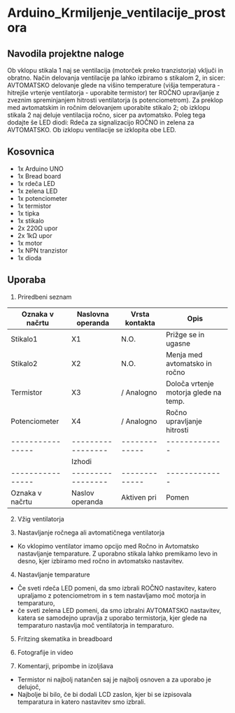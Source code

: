 # Arduino_Krmiljenje_ventilacije_prostora

## Navodila projektne naloge

Ob vklopu stikala 1 naj se ventilacija (motorček preko tranzistorja) vključi in obratno. Način delovanja ventilacije pa lahko izbiramo s stikalom 2, in sicer: AVTOMATSKO delovanje glede na višino temperature (višja temperatura - hitrejše vrtenje ventilatorja - uporabite termistor) ter ROČNO upravljanje z zveznim spreminjanjem hitrosti ventilatorja (s potenciometrom). Za preklop med avtomatskim in ročnim delovanjem uporabite stikalo 2; ob izklopu stikala 2 naj deluje ventilacija ročno, sicer pa avtomatsko. Poleg tega dodajte še LED diodi: Rdeča za signalizacijo ROČNO in zelena za AVTOMATSKO. Ob izklopu ventilacije se izklopita obe LED. 

## Kosovnica

 * 1x Arduino UNO
 * 1x Bread board
 * 1x rdeča LED
 * 1x zelena LED
 * 1x potenciometer
 * 1x termistor
 * 1x tipka
 * 1x stikalo
 * 2x 220Ω upor
 * 2x 1kΩ upor
 * 1x motor
 * 1x NPN tranzistor
 * 1x dioda
 

## Uporaba

1. Priredbeni seznam

| Oznaka v načrtu  | Naslovna operanda | Vrsta kontakta| Opis          |
| ---------------- | ----------------- | ------------- | ------------- |
| Stikalo1         | X1                | N.O.          | Prižge se in ugasne              |
| Stikalo2         | X2                | N.O.          | Menja med avtomatsko in ročno              |
| Termistor        | X3                | / Analogno    | Določa vrtenje motorja glede na temp.              |
| Potenciometer    | X4                | / Analogno    | Ročno upravljanje hitrosti              |
| ---------------- | ----------------- | ------------- | ------------- |
|                  |      Izhodi       |               |               |
| ---------------- | ----------------- | ------------- | ------------- |
| Oznaka v načrtu  | Naslov operanda   | Aktiven pri   | Pomen         |


2. Vžig ventilatorja

3. Nastavljanje ročnega ali avtomatičnega ventilatorja
  * Ko vklopimo ventilator imamo opcijo med Ročno in Avtomatsko nastavljanje temparature. Z uporabno stikala lahko premikamo levo in desno, kjer izbiramo med ročno in avtomatsko nastavitev.

4. Nastavljanje temparature
 * Če sveti rdeča LED pomeni, da smo izbrali ROČNO nastavitev, katero upraljamo z potenciometrom in s tem nastavljamo moč motorja in temparaturo,
 * če sveti zelena LED pomeni, da smo izbralni AVTOMATSKO nastavitev, katera se samodejno upravlja z uporabo termistorja, kjer glede na temparaturo nastavlja moč ventilatorja in temparaturo.


5. Fritzing skematika in breadboard 

6. Fotografije in video


7. Komentarji, pripombe in izoljšava
 * Termistor ni najbolj natančen saj je najbolj osnoven a za uporabo je delujoč,
 * Najbolje bi bilo, če bi dodali LCD zaslon, kjer bi se izpisovala temparatura in katero nastavitev smo izbrali.

         
